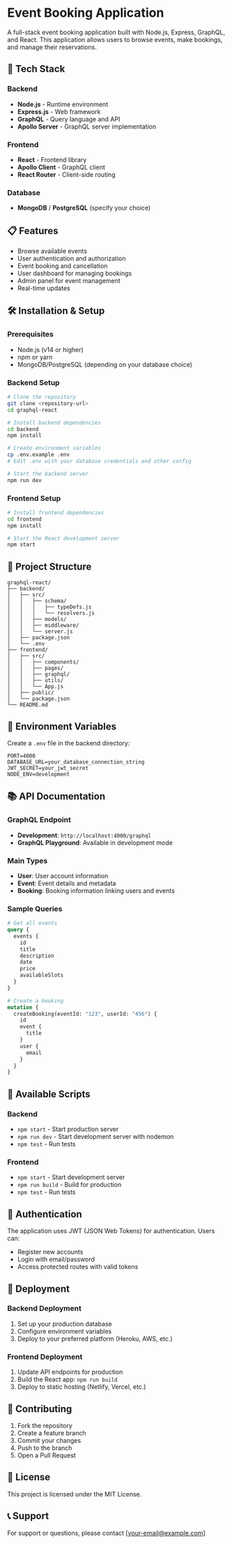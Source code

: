 # Event Booking Application

A full-stack event booking application built with Node.js, Express, GraphQL, and React. This application allows users to browse events, make bookings, and manage their reservations.

## 🚀 Tech Stack

### Backend
- **Node.js** - Runtime environment
- **Express.js** - Web framework
- **GraphQL** - Query language and API
- **Apollo Server** - GraphQL server implementation

### Frontend
- **React** - Frontend library
- **Apollo Client** - GraphQL client
- **React Router** - Client-side routing

### Database
- **MongoDB** / **PostgreSQL** (specify your choice)

## 📋 Features

- Browse available events
- User authentication and authorization
- Event booking and cancellation
- User dashboard for managing bookings
- Admin panel for event management
- Real-time updates

## 🛠️ Installation & Setup

### Prerequisites
- Node.js (v14 or higher)
- npm or yarn
- MongoDB/PostgreSQL (depending on your database choice)

### Backend Setup

```bash
# Clone the repository
git clone <repository-url>
cd graphql-react

# Install backend dependencies
cd backend
npm install

# Create environment variables
cp .env.example .env
# Edit .env with your database credentials and other config

# Start the backend server
npm run dev
```

### Frontend Setup

```bash
# Install frontend dependencies
cd frontend
npm install

# Start the React development server
npm start
```

## 📁 Project Structure

```
graphql-react/
├── backend/
│   ├── src/
│   │   ├── schema/
│   │   │   ├── typeDefs.js
│   │   │   └── resolvers.js
│   │   ├── models/
│   │   ├── middleware/
│   │   └── server.js
│   ├── package.json
│   └── .env
├── frontend/
│   ├── src/
│   │   ├── components/
│   │   ├── pages/
│   │   ├── graphql/
│   │   ├── utils/
│   │   └── App.js
│   ├── public/
│   └── package.json
└── README.md
```

## 🔧 Environment Variables

Create a `.env` file in the backend directory:

```
PORT=4000
DATABASE_URL=your_database_connection_string
JWT_SECRET=your_jwt_secret
NODE_ENV=development
```

## 📚 API Documentation

### GraphQL Endpoint
- **Development**: `http://localhost:4000/graphql`
- **GraphQL Playground**: Available in development mode

### Main Types
- **User**: User account information
- **Event**: Event details and metadata
- **Booking**: Booking information linking users and events

### Sample Queries

```graphql
# Get all events
query {
  events {
    id
    title
    description
    date
    price
    availableSlots
  }
}

# Create a booking
mutation {
  createBooking(eventId: "123", userId: "456") {
    id
    event {
      title
    }
    user {
      email
    }
  }
}
```

## 🚦 Available Scripts

### Backend
- `npm start` - Start production server
- `npm run dev` - Start development server with nodemon
- `npm test` - Run tests

### Frontend
- `npm start` - Start development server
- `npm run build` - Build for production
- `npm test` - Run tests

## 🔐 Authentication

The application uses JWT (JSON Web Tokens) for authentication. Users can:
- Register new accounts
- Login with email/password
- Access protected routes with valid tokens

## 🚀 Deployment

### Backend Deployment
1. Set up your production database
2. Configure environment variables
3. Deploy to your preferred platform (Heroku, AWS, etc.)

### Frontend Deployment
1. Update API endpoints for production
2. Build the React app: `npm run build`
3. Deploy to static hosting (Netlify, Vercel, etc.)

## 🤝 Contributing

1. Fork the repository
2. Create a feature branch
3. Commit your changes
4. Push to the branch
5. Open a Pull Request

## 📄 License

This project is licensed under the MIT License.

## 📞 Support

For support or questions, please contact [your-email@example.com]
